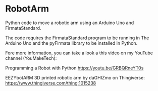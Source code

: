 # RobotArm
Python code to move a robotic arm using an Arduino Uno and FirmataStandard.

The code requires the FirmataStandard program to be running in The Arduino Uno and the pyFirmata library to be installed in Python.

Fore more  information, you can take a look a this video on my YouTube channel (YouMakeTech):

Programming a Robot with Python
https://youtu.be/GRBQRneYT0s

EEZYbotARM 3D printed robotic arm by daGHIZmo on Thingiverse:
https://www.thingiverse.com/thing:1015238

